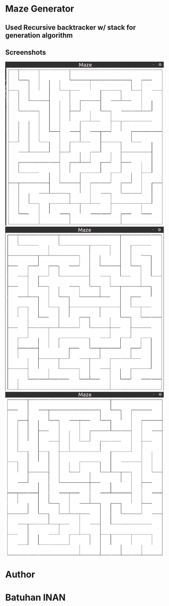 # __Maze Generator__

## Used Recursive backtracker w/ stack for generation algorithm


## Screenshots
![screenshot 1](./screenshots/screenshot_1.png)
![screenshot 2](./screenshots/screenshot_2.png)
![screenshot 3](./screenshots/screenshot_3.png)


# Author

# __Batuhan **INAN**__

